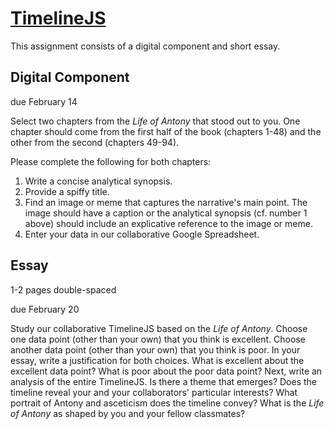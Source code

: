 # [TimelineJS](https://timeline.knightlab.com)

This assignment consists of a digital component and short essay.

## Digital Component

due February 14

Select two chapters from the _Life of Antony_ that stood out to you. One chapter should come from the first half of the book (chapters 1-48) and the other from the second (chapters 49-94).

Please complete the following for both chapters:
1. Write a concise analytical synopsis.
2. Provide a spiffy title.
3. Find an image or meme that captures the narrative's main point. The image should have a caption or the analytical synopsis (cf. number 1 above) should include an explicative reference to the image or meme.
4. Enter your data in our collaborative Google Spreadsheet.

## Essay

1-2 pages double-spaced

due February 20

Study our collaborative TimelineJS based on the _Life of Antony_. Choose one data point (other than your own) that you think is excellent. Choose another data point (other than your own) that you think is poor. In your essay, write a justification for both choices. What is excellent about the excellent data point? What is poor about the poor data point? Next, write an analysis of the entire TimelineJS. Is there a theme that emerges? Does the timeline reveal your and your collaborators' particular interests? What portrait of Antony and asceticism does the timeline convey? What is the _Life of Antony_ as shaped by you and your fellow classmates?
